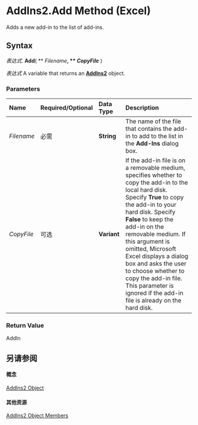 
# AddIns2.Add Method (Excel)

Adds a new add-in to the list of add-ins.


## Syntax

 _表达式_. **Add**( ** _Filename_**, ** _CopyFile_** )

 _表达式_ A variable that returns an **[AddIns2](ca4bff78-8ddb-6bc3-b95a-a06a9f75dd88.md)** object.


### Parameters



|**Name**|**Required/Optional**|**Data Type**|**Description**|
|:-----|:-----|:-----|:-----|
| _Filename_|必需|**String**|The name of the file that contains the add-in to add to the list in the  **Add-Ins** dialog box.|
| _CopyFile_|可选|**Variant**| If the add-in file is on a removable medium, specifies whether to copy the add-in to the local hard disk. Specify **True** to copy the add-in to your hard disk. Specify **False** to keep the add-in on the removable medium. If this argument is omitted, Microsoft Excel displays a dialog box and asks the user to choose whether to copy the add-in file. This parameter is ignored if the add-in file is already on the hard disk.|

### Return Value

AddIn


## 另请参阅


#### 概念


[AddIns2 Object](ca4bff78-8ddb-6bc3-b95a-a06a9f75dd88.md)
#### 其他资源


[AddIns2 Object Members](http://msdn.microsoft.com/library/6f9dfc17-648d-a004-2321-d3ed86cd438f%28Office.15%29.aspx)
